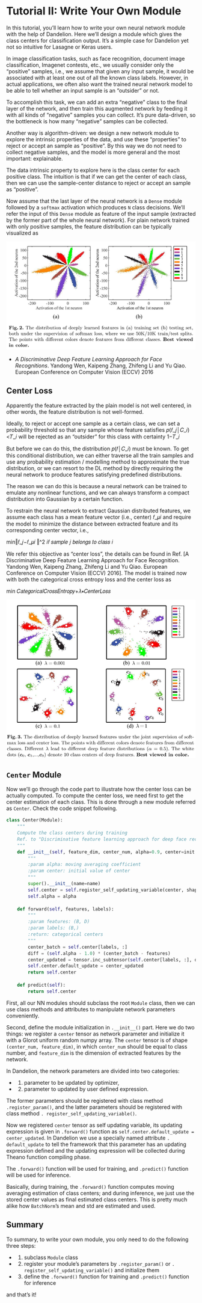 # Tutorial II: Write Your Own Module

In this tutorial, you’ll learn how to write your own neural network module with the help of Dandelion. Here we’ll design a module which gives the class centers for classification output. It’s a simple case for Dandelion yet not so intuitive for Lasagne or Keras users.

In image classification tasks, such as face recognition, document image classification, Imagenet contests, etc., we usually consider only the “positive” samples, i.e., we assume that given any input sample, it would be associated with at least one out of all the known class labels. However, in actual applications, we often also want the trained neural network model to be able to tell whether an input sample is an “outsider” or not.

To accomplish this task, we can add an extra “negative” class to the final layer of the network, and then train this augmented network by feeding it with all kinds of “negative” samples you can collect. It’s pure data-driven, so the bottleneck is how many “negative” samples can be collected. 

Another way is algorithm-driven: we design a new network module to explore the intrinsic properties of the data, and use these “properties” to reject or accept an sample as “positive”. By this way we do not need to collect negative samples, and the model is more general and the most important: explainable.

The data intrinsic property to explore here is the class center for each positive class. The intuition is that if we can get the center of each class, then we can use the sample-center distance to reject or accept an sample as “positive”. 

Now assume that the last layer of the neural network is a `Dense` module followed by a `softmax` activation which produces `N` class decisions. We’ll refer the input of this `Dense` module as feature of the input sample (extracted by the former part of the whole neural network). For plain network trained with only positive samples, the feature distribution can be typically visualized as

![fig1](center_1.png)

* *A Discriminative Deep Feature Learning Approach for Face Recognitions*. Yandong Wen, Kaipeng Zhang, Zhifeng Li and Yu Qiao. European Conference on Computer Vision (ECCV) 2016

## Center Loss

Apparently the feature extracted by the plain model is not well centered, in other words, the feature distribution is not well-formed.

Ideally, to reject or accept one sample as a certain class, we can set a probability threshold so that any sample whose feature satisfies
𝑝(𝑓_𝑗│𝐶_𝑖)<𝑇_𝑖 will be rejected as an “outsider” for this class with certainty 1−𝑇_𝑖

But before we can do this, the distribution 𝑝(𝑓│𝐶_𝑖) must be known. To get this conditional distribution, we can either traverse all the train samples and use any probability estimation / modelling method to approximate the true distribution, or we can resort to the DL method by directly requiring the neural network to produce features satisfying predefined distributions.

The reason we can do this is because a neural network can be trained to emulate any nonlinear functions, and we can always transform a compact distribution into Gaussian by a certain function. 

To restrain the neural network to extract Gaussian distributed features, we assume each class has a mean feature vector (i.e., center) 𝑓_𝜇𝑖 and require the model to minimize the distance between extracted feature and its corresponding center vector, i.e., 

min⁡‖𝑓_𝑗−𝑓_𝜇𝑖 ‖^2  𝑖𝑓 𝑠𝑎𝑚𝑝𝑙𝑒 𝑗 𝑏𝑒𝑙𝑜𝑛𝑔𝑠 𝑡𝑜 𝑐𝑙𝑎𝑠𝑠 𝑖

We refer this objective as “center loss”, the details can be found in Ref. [A Discriminative Deep Feature Learning Approach for Face Recognition. Yandong Wen, Kaipeng Zhang, Zhifeng Li and Yu Qiao. European Conference on Computer Vision (ECCV) 2016]. The model is trained now with both the categorical cross entropy loss and the center loss as 

min⁡ 𝐶𝑎𝑡𝑒𝑔𝑜𝑟𝑖𝑐𝑎𝑙𝐶𝑟𝑜𝑠𝑠𝐸𝑛𝑡𝑟𝑜𝑝𝑦+𝜆∗𝐶𝑒𝑛𝑡𝑒𝑟𝐿𝑜𝑠𝑠  

![fig2](center_2.png)

## `Center` Module
Now we’ll go through the code part to illustrate how the center loss can be actually computed. To compute the center loss, we need first to get the center estimation of each class. This is done through a new module referred as `Center`. Check the code snippet following.

```python
class Center(Module):
    """
    Compute the class centers during training
    Ref. to "Discriminative feature learning approach for deep face recognition (2016)"
    """
    def __init__(self, feature_dim, center_num, alpha=0.9, center=init.GlorotUniform(), name=None):
        """
        :param alpha: moving averaging coefficient
        :param center: initial value of center
        """
        super().__init__(name=name)
        self.center = self.register_self_updating_variable(center, shape=[center_num, feature_dim], name="center")
        self.alpha = alpha

    def forward(self, features, labels):
        """
        :param features: (B, D)
        :param labels: (B,)
        :return: categorical centers
        """
        center_batch = self.center[labels, :]
        diff = (self.alpha - 1.0) * (center_batch - features)
        center_updated = tensor.inc_subtensor(self.center[labels, :], diff)
        self.center.default_update = center_updated
        return self.center

    def predict(self):
        return self.center

```

First, all our NN modules should subclass the root `Module` class, then we can use class methods and attributes to manipulate network parameters conveniently.

Second, define the module initialization in `.__init__()` part. Here we do two things: we register a `center` tensor as network parameter and initialize it with a Glorot uniform random numpy array. The `center` tensor is of shape `(center_num, feature_dim)`, in which `center_num` should be equal to class number, and `feature_dim` is the dimension of extracted features by the network.

In Dandelion, the network parameters are divided into two categories:  

* 1) parameter to be updated by optimizer,  
* 2) parameter to updated by user defined expression.

The former parameters should be registered with class method `.register_param()`, and the latter parameters should be registered with class method `. register_self_updating_variable()`.

Now we registered `center` tensor as self updating variable, its updating expression is given in `.forward()` function as `self.center.default_update = center_updated`. In Dandelion we use a specially named attribute `. default_update` to tell the framework that this parameter has an updating expression defined and the updating expression will be collected during Theano function compiling phase.

The `.forward()` function will be used for training, and `.predict()` function will be used for inference. 

Basically, during training, the `.forward()` function computes moving averaging estimation of class centers; and during inference, we just use the stored center values as final estimated class centers. This is pretty much alike how `BatchNorm`’s mean and std are estimated and used.

## Summary

To summary, to write your own module, you only need to do the following three steps:

* 1) subclass `Module` class
* 2) register your module’s parameters by `.register_param()` or `. register_self_updating_variable()` and initialize them
* 3) define the `.forward()` function for training and `.predict()` function for inference

and that’s it! 
